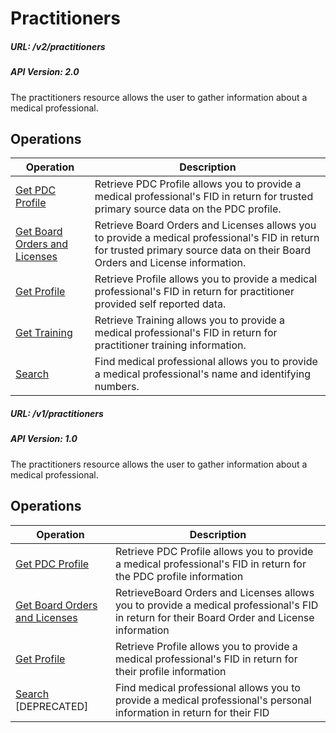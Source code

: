 # Practitioners

##### URL: /v2/practitioners
##### API Version: 2.0

The practitioners resource allows the user to gather information about a medical professional. 

## Operations

| Operation | Description |
| --------- | ----------- |
| [Get PDC Profile](get-pdcprofile.md) | Retrieve PDC Profile allows you to provide a medical professional's FID in return for trusted primary source data on the PDC profile. |
| [Get Board Orders and Licenses](get-license.md) | Retrieve Board Orders and Licenses allows you to provide a medical professional's FID in return for trusted primary source data on their Board Orders and License information. |
| [Get Profile](get-profile.md) | Retrieve Profile allows you to provide a medical professional's FID in return for practitioner provided self reported data. |
| [Get Training](get-training.md) | Retrieve Training allows you to provide a medical professional's FID in return for practitioner training information. |
| [Search](search.md) | Find medical professional allows you to provide a medical professional's name and identifying numbers. |

##### URL: /v1/practitioners
##### API Version: 1.0

The practitioners resource allows the user to gather information about a medical professional. 

## Operations

| Operation | Description |
| --------- | ----------- |
| [Get PDC Profile](get-pdcprofile.md) | Retrieve PDC Profile allows you to provide a medical professional's FID in return for the PDC profile information |
| [Get Board Orders and Licenses](get-license.md) | RetrieveBoard Orders and Licenses allows you to provide a medical professional's FID in return for their Board Order and License information |
| [Get Profile](get-profile.md) | Retrieve Profile allows you to provide a medical professional's FID in return for their profile information |
| [Search](search-v1.md) [DEPRECATED]| Find medical professional allows you to provide a medical professional's personal information in return for their FID |
